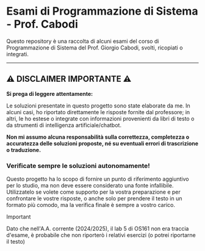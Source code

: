 
# Esami di Programmazione di Sistema - Prof. Cabodi

Questo repository è una raccolta di alcuni esami del corso di Programmazione di Sistema del Prof. Giorgio Cabodi, svolti, ricopiati o integrati.

---

## ⚠️ DISCLAIMER IMPORTANTE ⚠️

**Si prega di leggere attentamente:**

Le soluzioni presentate in questo progetto sono state elaborate da me. In alcuni casi, ho riportato direttamente le risposte fornite dal professore; in altri, le ho estese o integrate con informazioni provenienti da libri di testo o da strumenti di intelligenza artificiale/chatbot.

**Non mi assumo alcuna responsabilità sulla correttezza, completezza o accuratezza delle soluzioni proposte, né su eventuali errori di trascrizione o traduzione.**

### **Verificate sempre le soluzioni autonomamente!**

Questo progetto ha lo scopo di fornire un punto di riferimento aggiuntivo per lo studio, ma non deve essere considerato una fonte infallibile. Utilizzatelo se volete come supporto per la vostra preparazione e per confrontare le vostre risposte, o anche solo per prendere il testo in un formato più comodo, ma la verifica finale è sempre a vostro carico.

> [!IMPORTANT]
> Dato che nell'A.A. corrente (2024/2025), il lab 5 di OS161 non era traccia d'esame, è probabile che non riporterò i relativi esercizi (o potrei riportarne il testo)